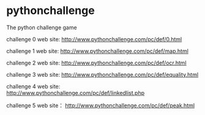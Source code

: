# pythonchallenge
The python challenge game

challenge 0 web site:
http://www.pythonchallenge.com/pc/def/0.html

challenge 1 web site:
http://www.pythonchallenge.com/pc/def/map.html

challenge 2 web site:
http://www.pythonchallenge.com/pc/def/ocr.html

challenge 3 web site:
http://www.pythonchallenge.com/pc/def/equality.html

challenge 4 web site:
http://www.pythonchallenge.com/pc/def/linkedlist.php

challenge 5 web site：
http://www.pythonchallenge.com/pc/def/peak.html
